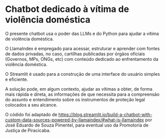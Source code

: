 # Chatbot dedicado à vítima de violência doméstica

O presente chatbot usa o poder das LLMs e do Python para ajudar a vítima de violência doméstica.

O LlamaIndex é empregado para acessar, estruturar e aprender com fontes de dados privadas, no caso, cartilhas publicadas por órgãos oficiais (Governos, MPs, ONGs, etc) com conteúdo dedicado ao enfrentamento da violência doméstica. 

O Streamlit é usado para a construção de uma interface do usuário simples e eficiente.

A solução pode, em algum contexto, ajudar as vítimas a obter, de forma mais rápida e direta, as informações de que necessita para a compreensão do assunto e entendimento sobre os instrumentos de proteção legal colocados a seu alcance.

O códido foi adaptado de https://blog.streamlit.io/build-a-chatbot-with-custom-data-sources-powered-by-llamaindex/#what-is-llamaindex por José Eduardo de Souza Pimentel, para eventual uso da Promotoria de Justiça de Piracicaba.

